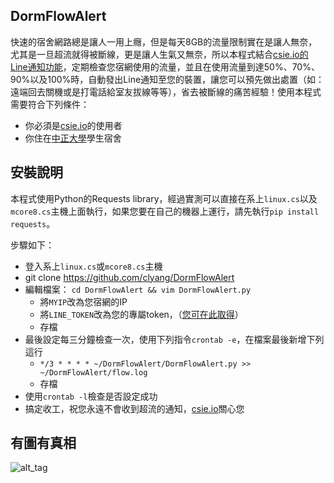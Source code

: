 DormFlowAlert
----
快速的宿舍網路總是讓人一用上癮，但是每天8GB的流量限制實在是讓人無奈，尤其是一旦超流就得被斷線，更是讓人生氣又無奈，所以本程式結合[csie.io的Line通知功能](https://csie.io/linefaq)，定期檢查您宿網使用的流量，並且在使用流量到達50%、70%、90%以及100%時，自動發出Line通知至您的裝置，讓您可以預先做出處置（如：遠端回去關機或是打電話給室友拔線等等），省去被斷線的痛苦經驗！使用本程式需要符合下列條件：

- 你必須是[csie.io](https://csie.io)的使用者
- 你住在[中正大學](http://www.ccu.edu.tw/)學生宿舍

安裝說明
----------
本程式使用Python的Requests library，經過實測可以直接在系上`linux.cs`以及`mcore8.cs`主機上面執行，如果您要在自己的機器上運行，請先執行`pip install requests`。

步驟如下：

- 登入系上`linux.cs`或`mcore8.cs`主機
- git clone https://github.com/clyang/DormFlowAlert
- 編輯檔案： `cd DormFlowAlert && vim DormFlowAlert.py`
  - 將`MYIP`改為您宿網的IP
  - 將`LINE_TOKEN`改為您的專屬token，（[您可在此取得](https://csie.io/linefaq)）
  - 存檔
- 最後設定每三分鐘檢查一次，使用下列指令`crontab -e`，在檔案最後新增下列這行
  - `*/3 * * * * ~/DormFlowAlert/DormFlowAlert.py >> ~/DormFlowAlert/flow.log`
  - 存檔
- 使用`crontab -l`檢查是否設定成功
- 搞定收工，祝您永遠不會收到超流的通知，[csie.io](https://csie.io)關心您

有圖有真相
----------
![alt_tag](https://i.imgur.com/VMfr6JW.png)
